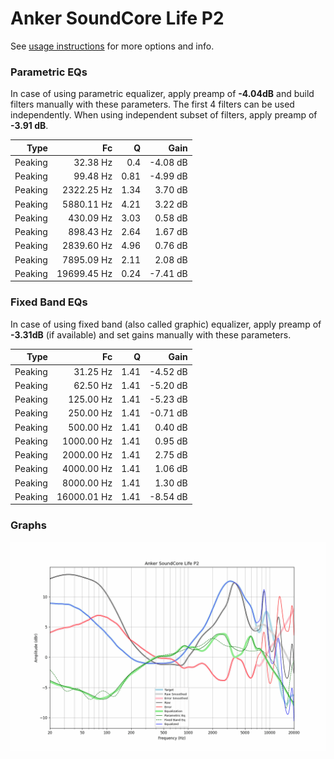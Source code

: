 # Anker SoundCore Life P2
See [usage instructions](https://github.com/jaakkopasanen/AutoEq#usage) for more options and info.

### Parametric EQs
In case of using parametric equalizer, apply preamp of **-4.04dB** and build filters manually
with these parameters. The first 4 filters can be used independently.
When using independent subset of filters, apply preamp of **-3.91 dB**.

| Type    | Fc          |    Q | Gain     |
|--------:|------------:|-----:|---------:|
| Peaking | 32.38 Hz    | 0.4  | -4.08 dB |
| Peaking | 99.48 Hz    | 0.81 | -4.99 dB |
| Peaking | 2322.25 Hz  | 1.34 | 3.70 dB  |
| Peaking | 5880.11 Hz  | 4.21 | 3.22 dB  |
| Peaking | 430.09 Hz   | 3.03 | 0.58 dB  |
| Peaking | 898.43 Hz   | 2.64 | 1.67 dB  |
| Peaking | 2839.60 Hz  | 4.96 | 0.76 dB  |
| Peaking | 7895.09 Hz  | 2.11 | 2.08 dB  |
| Peaking | 19699.45 Hz | 0.24 | -7.41 dB |

### Fixed Band EQs
In case of using fixed band (also called graphic) equalizer, apply preamp of **-3.31dB**
(if available) and set gains manually with these parameters.

| Type    | Fc          |    Q | Gain     |
|--------:|------------:|-----:|---------:|
| Peaking | 31.25 Hz    | 1.41 | -4.52 dB |
| Peaking | 62.50 Hz    | 1.41 | -5.20 dB |
| Peaking | 125.00 Hz   | 1.41 | -5.23 dB |
| Peaking | 250.00 Hz   | 1.41 | -0.71 dB |
| Peaking | 500.00 Hz   | 1.41 | 0.40 dB  |
| Peaking | 1000.00 Hz  | 1.41 | 0.95 dB  |
| Peaking | 2000.00 Hz  | 1.41 | 2.75 dB  |
| Peaking | 4000.00 Hz  | 1.41 | 1.06 dB  |
| Peaking | 8000.00 Hz  | 1.41 | 1.30 dB  |
| Peaking | 16000.01 Hz | 1.41 | -8.54 dB |

### Graphs
![](./Anker%20SoundCore%20Life%20P2.png)